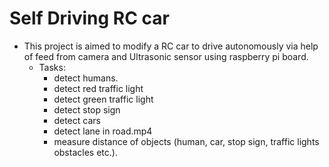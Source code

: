 # Self Driving RC car
- This project is aimed to modify a RC car to drive autonomously via help of feed from camera and Ultrasonic sensor using raspberry pi board.
  - Tasks:
      - detect humans.
      - detect red traffic light
      - detect green traffic light
      - detect stop sign
      - detect cars
      - detect lane in road.mp4
      - measure distance of objects (human, car, stop sign, traffic lights obstacles etc.).
